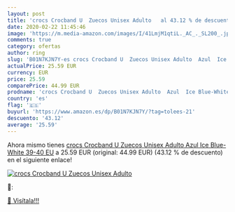 ```yaml
---
layout: post
title: 'crocs Crocband U  Zuecos Unisex Adulto   al 43.12 % de descuento'
date: 2020-02-22 11:45:46
image: 'https://m.media-amazon.com/images/I/41LmjM1qtiL._AC_._SL200_.jpg'
comments: true
category: ofertas
author: ring
slug: 'B01N7KJN7Y-es crocs Crocband U  Zuecos Unisex Adulto  Azul  Ice Blue-White   39-40 EU'
actualPrice: 25.59 EUR
currency: EUR
price: 25.59
comparePrice: 44.99 EUR
prodname: 'crocs Crocband U  Zuecos Unisex Adulto  Azul  Ice Blue-White   39-40 EU'
country: 'es'
flag: '🇪🇸'
buyurl: 'https://www.amazon.es/dp/B01N7KJN7Y/?tag=tolees-21'
descuento: '43.12'
average: '25.59'
---
```


Ahora mismo tienes [crocs Crocband U  Zuecos Unisex Adulto  Azul  Ice Blue-White   39-40 EU](https://www.amazon.es/dp/B01N7KJN7Y/?tag=tolees-21) a 25.59 EUR (original: 44.99 EUR) (43.12 %  de descuento) en el siguiente enlace!

[![crocs Crocband U  Zuecos Unisex Adulto  ](https://m.media-amazon.com/images/I/41LmjM1qtiL._AC_._SL200_.jpg)](https://www.amazon.es/dp/B01N7KJN7Y/?tag=tolees-21)

🔎:


[🛒 Visítala!!!](https://www.amazon.es/dp/B01N7KJN7Y/?tag=tolees-21)
